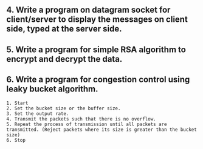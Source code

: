 ## 4. Write a program on datagram socket for client/server to display the messages on client side, typed at the server side.

## 5. Write a program for simple RSA algorithm to encrypt and decrypt the data.

## 6. Write a program for congestion control using leaky bucket algorithm.

```
1. Start
2. Set the bucket size or the buffer size.
3. Set the output rate.
4. Transmit the packets such that there is no overflow.
5. Repeat the process of transmission until all packets are transmitted. (Reject packets where its size is greater than the bucket size)
6. Stop
```
